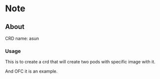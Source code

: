 # Note

## About

CRD name: asun

### Usage

This is to create a crd that will create two pods with specific image with it.

And OFC it is an example.